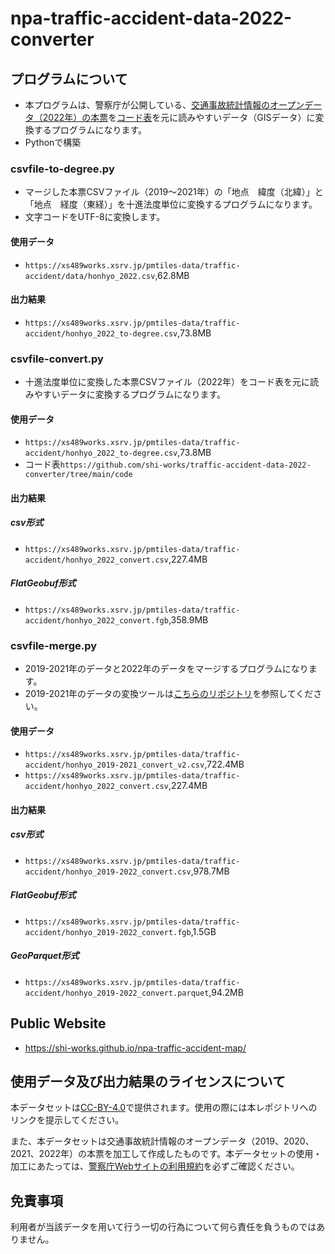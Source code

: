 # npa-traffic-accident-data-2022-converter
## プログラムについて
- 本プログラムは、警察庁が公開している、[交通事故統計情報のオープンデータ（2022年）の本票](https://www.npa.go.jp/publications/statistics/koutsuu/opendata/2022/opendata_2022.html)を[コード表](https://www.npa.go.jp/publications/statistics/koutsuu/opendata/2022/opendata_2022.html)を元に読みやすいデータ（GISデータ）に変換するプログラムになります。
- Pythonで構築

### csvfile-to-degree.py
- マージした本票CSVファイル（2019～2021年）の「地点　緯度（北緯）」と「地点　経度（東経）」を十進法度単位に変換するプログラムになります。
- 文字コードをUTF-8に変換します。

#### 使用データ
- `https://xs489works.xsrv.jp/pmtiles-data/traffic-accident/data/honhyo_2022.csv`,62.8MB

#### 出力結果
- `https://xs489works.xsrv.jp/pmtiles-data/traffic-accident/honhyo_2022_to-degree.csv`,73.8MB  

### csvfile-convert.py
- 十進法度単位に変換した本票CSVファイル（2022年）をコード表を元に読みやすいデータに変換するプログラムになります。

#### 使用データ
- `https://xs489works.xsrv.jp/pmtiles-data/traffic-accident/honhyo_2022_to-degree.csv`,73.8MB  
- コード表`https://github.com/shi-works/traffic-accident-data-2022-converter/tree/main/code`

#### 出力結果
##### csv形式
- `https://xs489works.xsrv.jp/pmtiles-data/traffic-accident/honhyo_2022_convert.csv`,227.4MB  
##### FlatGeobuf形式
- `https://xs489works.xsrv.jp/pmtiles-data/traffic-accident/honhyo_2022_convert.fgb`,358.9MB

### csvfile-merge.py
- 2019-2021年のデータと2022年のデータをマージするプログラムになります。
- 2019-2021年のデータの変換ツールは[こちらのリポジトリ](https://github.com/shi-works/npa-traffic-accident-data-converter)を参照してください。

#### 使用データ
- `https://xs489works.xsrv.jp/pmtiles-data/traffic-accident/honhyo_2019-2021_convert_v2.csv`,722.4MB  
- `https://xs489works.xsrv.jp/pmtiles-data/traffic-accident/honhyo_2022_convert.csv`,227.4MB

#### 出力結果
##### csv形式
- `https://xs489works.xsrv.jp/pmtiles-data/traffic-accident/honhyo_2019-2022_convert.csv`,978.7MB  
##### FlatGeobuf形式
- `https://xs489works.xsrv.jp/pmtiles-data/traffic-accident/honhyo_2019-2022_convert.fgb`,1.5GB
##### GeoParquet形式
- `https://xs489works.xsrv.jp/pmtiles-data/traffic-accident/honhyo_2019-2022_convert.parquet`,94.2MB

## Public Website
- https://shi-works.github.io/npa-traffic-accident-map/

## 使用データ及び出力結果のライセンスについて
本データセットは[CC-BY-4.0](https://pmtiles-data.s3.ap-northeast-1.amazonaws.com/traffic-accident/LICENSE)で提供されます。使用の際には本レポジトリへのリンクを提示してください。

また、本データセットは交通事故統計情報のオープンデータ（2019、2020、2021、2022年）の本票を加工して作成したものです。本データセットの使用・加工にあたっては、[警察庁Webサイトの利用規約](https://www.npa.go.jp/rules/index.html)を必ずご確認ください。

## 免責事項
利用者が当該データを用いて行う一切の行為について何ら責任を負うものではありません。
